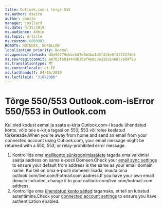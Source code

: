 ```yaml
---
title: Outlook.com-i tõrge 550
ms.author: daeite
author: daeite
manager: joallard
ms.date: 4/15/2019
ms.audience: Admin
ms.topic: article
ms.custom: 8000081
ROBOTS: NOINDEX, NOFOLLOW
localization_priority: Normal
ms.openlocfilehash: d3e94779ebbc6d7e6b1ba1d3f445e6f34f2274e1
ms.sourcegitcommit: e87b3f691444db3b9f460c9a3109146dc7ad4f80
ms.translationtype: MT
ms.contentlocale: et-EE
ms.lasthandoff: 04/15/2019
ms.locfileid: "31872306"
---
```

# <a name="error-550553-in-outlookcom"></a><span data-ttu-id="c4400-102">Tõrge 550/553 Outlook.com-is</span><span class="sxs-lookup"><span data-stu-id="c4400-102">Error 550/553 in Outlook.com</span></span>

<span data-ttu-id="c4400-103">Kui oled kodust eemal ja saata e-kirja Outlook.com-i kaudu ühendatud konto, võib teie e-kirja tagasi on 550, 553 või relee keelatud tõrketeade.</span><span class="sxs-lookup"><span data-stu-id="c4400-103">When you're away from home and send an email from your connected account using Outlook.com, your email message might be returned with a 550, 553, or relay-prohibited error message.</span></span>
1. <span data-ttu-id="c4400-104">Kontrollida oma [meilikonto sünkroonimissätete](https://go.microsoft.com/fwlink/?linkid=2031283) tagada oma vaikimisi saatja aadress on sama e-posti Domeen.</span><span class="sxs-lookup"><span data-stu-id="c4400-104">Check your [email sync settings](https://go.microsoft.com/fwlink/?linkid=2031283) to ensure your default from address is the same as your email domain name.</span></span> <span data-ttu-id="c4400-105">Kui teil on oma e-posti domeeni lisada, muuta oma outlook.com/live.com/hotmail.com aadress.</span><span class="sxs-lookup"><span data-stu-id="c4400-105">If you have your own email domain included, change it to your outlook.com/live.com/hotmail.com address.</span></span>
2. <span data-ttu-id="c4400-106">Kontrollige oma [ühendatud konto sätted](https://go.microsoft.com/fwlink/?linkid=875264&clcid=0x409) tagamaks, et teil on lubatud autentimine.</span><span class="sxs-lookup"><span data-stu-id="c4400-106">Check your [connected account settings](https://go.microsoft.com/fwlink/?linkid=875264&clcid=0x409) to ensure you have authentication enabled.</span></span>